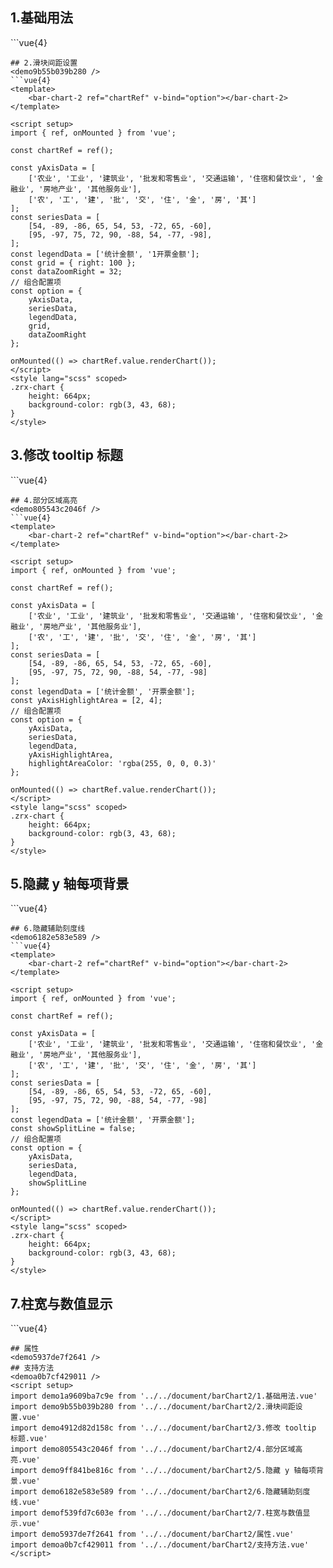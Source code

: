 ## 1.基础用法
<demo1a9609ba7c9e />
```vue{4}
<template>
    <bar-chart-2 ref="chartRef" v-bind="option"></bar-chart-2>
</template>

<script setup>
import { ref, onMounted } from 'vue';

const chartRef = ref();

const yAxisData = [
    ['农业', '工业', '建筑业', '批发和零售业', '交通运输', '住宿和餐饮业', '金融业', '房地产业', '其他服务业'],
    ['农', '工', '建', '批', '交', '住', '金', '房', '其']
];
const seriesData = [
    [54, -89, -86, 65, 54, 53, -72, 65, -60],
    [95, -97, 75, 72, 90, -88, 54, -77, -98]
];
const legendData = ['统计金额', '开票金额'];
// 组合配置项
const option = {
    yAxisData,
    seriesData,
    legendData
};

onMounted(() => chartRef.value.renderChart());
</script>
<style lang="scss" scoped>
.zrx-chart {
    height: 664px;
    background-color: rgb(3, 43, 68);
}
</style>
```
## 2.滑块间距设置
<demo9b55b039b280 />
```vue{4}
<template>
    <bar-chart-2 ref="chartRef" v-bind="option"></bar-chart-2>
</template>

<script setup>
import { ref, onMounted } from 'vue';

const chartRef = ref();

const yAxisData = [
    ['农业', '工业', '建筑业', '批发和零售业', '交通运输', '住宿和餐饮业', '金融业', '房地产业', '其他服务业'],
    ['农', '工', '建', '批', '交', '住', '金', '房', '其']
];
const seriesData = [
    [54, -89, -86, 65, 54, 53, -72, 65, -60],
    [95, -97, 75, 72, 90, -88, 54, -77, -98],
];
const legendData = ['统计金额', '1开票金额'];
const grid = { right: 100 };
const dataZoomRight = 32;
// 组合配置项
const option = {
    yAxisData,
    seriesData,
    legendData,
    grid,
    dataZoomRight
};

onMounted(() => chartRef.value.renderChart());
</script>
<style lang="scss" scoped>
.zrx-chart {
    height: 664px;
    background-color: rgb(3, 43, 68);
}
</style>
```
## 3.修改 tooltip 标题
<demo4912d82d158c />
```vue{4}
<template>
    <bar-chart-2 ref="chartRef" v-bind="option"></bar-chart-2>
</template>

<script setup>
import { ref, onMounted } from 'vue';

const chartRef = ref();

const yAxisData = [
    ['农业', '工业', '建筑业', '批发和零售业', '交通运输', '住宿和餐饮业', '金融业', '房地产业', '其他服务业'],
    ['农', '工', '建', '批', '交', '住', '金', '房', '其']
];
const seriesData = [
    [54, -89, -86, 65, 54, 53, -72, 65, -60],
    [95, -97, 75, 72, 90, -88, 54, -77, -98]
];
const legendData = ['统计金额', '开票金额'];
const tooltipTitle = new Array(10).fill().map((n, i) => `第 ${ i + 1 } 个 tooltip 标题`);
// 组合配置项
const option = {
    yAxisData,
    seriesData,
    legendData,
    tooltipTitle
};

onMounted(() => chartRef.value.renderChart());
</script>
<style lang="scss" scoped>
.zrx-chart {
    height: 664px;
    background-color: rgb(3, 43, 68);
}
</style>
```
## 4.部分区域高亮
<demo805543c2046f />
```vue{4}
<template>
    <bar-chart-2 ref="chartRef" v-bind="option"></bar-chart-2>
</template>

<script setup>
import { ref, onMounted } from 'vue';

const chartRef = ref();

const yAxisData = [
    ['农业', '工业', '建筑业', '批发和零售业', '交通运输', '住宿和餐饮业', '金融业', '房地产业', '其他服务业'],
    ['农', '工', '建', '批', '交', '住', '金', '房', '其']
];
const seriesData = [
    [54, -89, -86, 65, 54, 53, -72, 65, -60],
    [95, -97, 75, 72, 90, -88, 54, -77, -98]
];
const legendData = ['统计金额', '开票金额'];
const yAxisHighlightArea = [2, 4];
// 组合配置项
const option = {
    yAxisData,
    seriesData,
    legendData,
    yAxisHighlightArea,
    highlightAreaColor: 'rgba(255, 0, 0, 0.3)'
};

onMounted(() => chartRef.value.renderChart());
</script>
<style lang="scss" scoped>
.zrx-chart {
    height: 664px;
    background-color: rgb(3, 43, 68);
}
</style>
```
## 5.隐藏 y 轴每项背景
<demo9ff841be816c />
```vue{4}
<template>
    <bar-chart-2 ref="chartRef" v-bind="option"></bar-chart-2>
</template>

<script setup>
import { ref, onMounted } from 'vue';

const chartRef = ref();

const yAxisData = [
    ['农业', '工业', '建筑业', '批发和零售业', '交通运输', '住宿和餐饮业', '金融业', '房地产业', '其他服务业'],
    ['农', '工', '建', '批', '交', '住', '金', '房', '其']
];
const seriesData = [
    [54, -89, -86, 65, 54, 53, -72, 65, -60],
    [95, -97, 75, 72, 90, -88, 54, -77, -98]
];
const legendData = ['统计金额', '开票金额'];
const showItemBackground = false;
// 组合配置项
const option = {
    yAxisData,
    seriesData,
    legendData,
    showItemBackground
};

onMounted(() => chartRef.value.renderChart());
</script>
<style lang="scss" scoped>
.zrx-chart {
    height: 664px;
    background-color: rgb(3, 43, 68);
}
</style>
```
## 6.隐藏辅助刻度线
<demo6182e583e589 />
```vue{4}
<template>
    <bar-chart-2 ref="chartRef" v-bind="option"></bar-chart-2>
</template>

<script setup>
import { ref, onMounted } from 'vue';

const chartRef = ref();

const yAxisData = [
    ['农业', '工业', '建筑业', '批发和零售业', '交通运输', '住宿和餐饮业', '金融业', '房地产业', '其他服务业'],
    ['农', '工', '建', '批', '交', '住', '金', '房', '其']
];
const seriesData = [
    [54, -89, -86, 65, 54, 53, -72, 65, -60],
    [95, -97, 75, 72, 90, -88, 54, -77, -98]
];
const legendData = ['统计金额', '开票金额'];
const showSplitLine = false;
// 组合配置项
const option = {
    yAxisData,
    seriesData,
    legendData,
    showSplitLine
};

onMounted(() => chartRef.value.renderChart());
</script>
<style lang="scss" scoped>
.zrx-chart {
    height: 664px;
    background-color: rgb(3, 43, 68);
}
</style>
```
## 7.柱宽与数值显示
<demof539fd7c603e />
```vue{4}
<template>
    <bar-chart-2 ref="chartRef" v-bind="option"></bar-chart-2>
</template>

<script setup>
import { ref, onMounted } from 'vue';

const chartRef = ref();

const yAxisData = [
    ['农业', '工业', '建筑业', '批发和零售业', '交通运输', '住宿和餐饮业', '金融业', '房地产业', '其他服务业'],
    ['农', '工', '建', '批', '交', '住', '金', '房', '其']
];
const seriesData = [
    [54, -89, -86, 65, 54, 53, -72, 65, -60],
    [95, -97, 75, 72, 90, -88, 54, -77, -98]
];
const legendData = ['统计金额', '开票金额'];
const barWidth = 12;
const showSeriesLabel = false;
// 组合配置项
const option = {
    yAxisData,
    seriesData,
    legendData,
    barWidth,
    showSeriesLabel
};

onMounted(() => chartRef.value.renderChart());
</script>
<style lang="scss" scoped>
.zrx-chart {
    height: 664px;
    background-color: rgb(3, 43, 68);
}
</style>
```
## 属性
<demo5937de7f2641 />
## 支持方法
<demoa0b7cf429011 />
<script setup>
import demo1a9609ba7c9e from '../../document/barChart2/1.基础用法.vue'
import demo9b55b039b280 from '../../document/barChart2/2.滑块间距设置.vue'
import demo4912d82d158c from '../../document/barChart2/3.修改 tooltip 标题.vue'
import demo805543c2046f from '../../document/barChart2/4.部分区域高亮.vue'
import demo9ff841be816c from '../../document/barChart2/5.隐藏 y 轴每项背景.vue'
import demo6182e583e589 from '../../document/barChart2/6.隐藏辅助刻度线.vue'
import demof539fd7c603e from '../../document/barChart2/7.柱宽与数值显示.vue'
import demo5937de7f2641 from '../../document/barChart2/属性.vue'
import demoa0b7cf429011 from '../../document/barChart2/支持方法.vue'
</script>